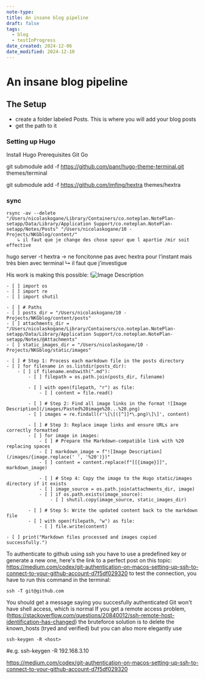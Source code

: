 ```yaml
---
note-type:
title: An insane blog pipeline
draft: false
tags:
  - blog
  - testInProgress
date_created: 2024-12-06
date_modified: 2024-12-10
---
```


# An insane blog pipeline

## The Setup

- create a folder labeled Posts. This is where you will add your blog posts
- get the path to it

### Setting up Hugo

Install Hugo
Prerequisites
Git
Go

git submodule add -f https://github.com/panr/hugo-theme-terminal.git themes/terminal

git submodule add -f https://github.com/imfing/hextra themes/hextra

### sync

```
rsync -av --delete "/Users/nicolaskogane/Library/Containers/co.noteplan.NotePlan-setapp/Data/Library/Application Support/co.noteplan.NotePlan-setapp/Notes/Posts" "/Users/nicolaskogane/10 - Projects/NKGblog/content/"
	↳ il faut que je change des chose spour que l apartie /mir soit effective
```

hugo server -t hextra → ne foncitonne pas avec hextra pour l'instant mais très bien avec terminal
↳ il faut que j'investigue

His work is making this possible:
!![Image Description](/images/Pasted%20image%2020241210100856.png)

```
- [ ] import os
- [ ] import re
- [ ] import shutil

- [ ] # Paths
- [ ] posts_dir = "/Users/nicolaskogane/10 - Projects/NKGblog/content/posts"
- [ ] attachments_dir = "/Users/nicolaskogane/Library/Containers/co.noteplan.NotePlan-setapp/Data/Library/Application Support/co.noteplan.NotePlan-setapp/Notes/@Attachments"
- [ ] static_images_dir = "/Users/nicolaskogane/10 - Projects/NKGblog/static/images"

- [ ] # Step 1: Process each markdown file in the posts directory
- [ ] for filename in os.listdir(posts_dir):
    - [ ] if filename.endswith(".md"):
        - [ ] filepath = os.path.join(posts_dir, filename)

        - [ ] with open(filepath, "r") as file:
            - [ ] content = file.read()

        - [ ] # Step 2: Find all image links in the format ![Image Description](/images/Pasted%20image%20...%20.png)
        - [ ] images = re.findall(r'\[\[([^]]*\.png)\]\]', content)

        - [ ] # Step 3: Replace image links and ensure URLs are correctly formatted
        - [ ] for image in images:
            - [ ] # Prepare the Markdown-compatible link with %20 replacing spaces
            - [ ] markdown_image = f"![Image Description](/images/{image.replace(' ', '%20')})"
            - [ ] content = content.replace(f"[[{image}]]", markdown_image)

            - [ ] # Step 4: Copy the image to the Hugo static/images directory if it exists
            - [ ] image_source = os.path.join(attachments_dir, image)
            - [ ] if os.path.exists(image_source):
                - [ ] shutil.copy(image_source, static_images_dir)

        - [ ] # Step 5: Write the updated content back to the markdown file
        - [ ] with open(filepath, "w") as file:
            - [ ] file.write(content)

- [ ] print("Markdown files processed and images copied successfully.")
```

To authenticate to github using ssh you have to use a predefined key or generate a new one, here's the link to a perfect post on this topic:
https://medium.com/codex/git-authentication-on-macos-setting-up-ssh-to-connect-to-your-github-account-d7f5df029320
to test the connection, you have to run this command in the terminal:

```
ssh -T git@github.com
```

You should get a message saying you succesfully authenticated
Git won't have shell access, which is normal
If you get a remote access problem, (https://stackoverflow.com/questions/20840012/ssh-remote-host-identification-has-changed)
the bruteforce solution is to delete the known_hosts (tryed and verified) but you can also more elegantly use

```
ssh-keygen -R <host>
```

#e.g. ssh-keygen -R 192.168.3.10

https://medium.com/codex/git-authentication-on-macos-setting-up-ssh-to-connect-to-your-github-account-d7f5df029320
